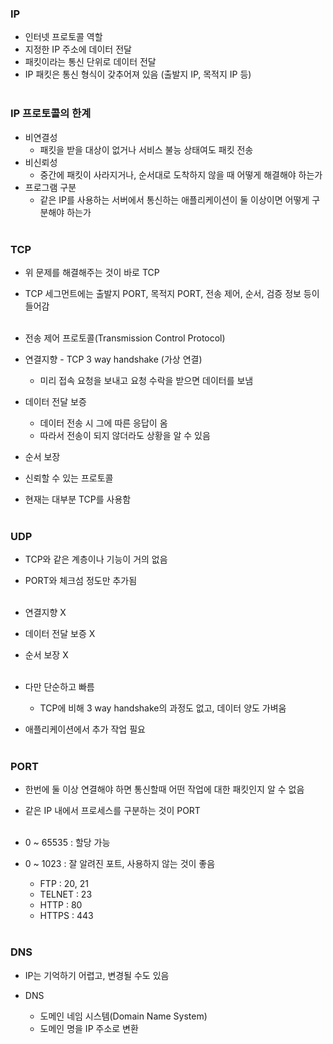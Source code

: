 ### IP
- 인터넷 프로토콜 역할<br>
- 지정한 IP 주소에 데이터 전달<br>
- 패킷이라는 통신 단위로 데이터 전달<br>
- IP 패킷은 통신 형식이 갖추어져 있음 (출발지 IP, 목적지 IP 등)<br><br>

### IP 프로토콜의 한계
- 비연결성<br>
	- 패킷을 받을 대상이 없거나 서비스 불능 상태여도 패킷 전송<br>
- 비신뢰성<br>
	- 중간에 패킷이 사라지거나, 순서대로 도착하지 않을 때 어떻게 해결해야 하는가 <br>
- 프로그램 구분<br>
	- 같은 IP를 사용하는 서버에서 통신하는 애플리케이션이 둘 이상이면 어떻게 구분해야 하는가<br><br>

### TCP 
- 위 문제를 해결해주는 것이 바로 TCP<br>
- TCP 세그먼트에는 출발지 PORT, 목적지 PORT, 전송 제어, 순서, 검증 정보 등이 들어감<br><br>

- 전송 제어 프로토콜(Transmission Control Protocol)<br>
- 연결지향 - TCP 3 way handshake (가상 연결)<br>
	- 미리 접속 요청을 보내고 요청 수락을 받으면 데이터를 보냄 <br>
- 데이터 전달 보증<br>
	- 데이터 전송 시 그에 따른 응답이 옴 <br>
	- 따라서 전송이 되지 않더라도 상황을 알 수 있음 <br>
- 순서 보장<br>
- 신뢰할 수 있는 프로토콜<br>
- 현재는 대부분 TCP를 사용함<br><br>


### UDP
- TCP와 같은 계층이나 기능이 거의 없음<br>
- PORT와 체크섬 정도만 추가됨<br><br>

- 연결지향 X<br>
- 데이터 전달 보증 X<br>
- 순서 보장 X<br><br>

- 다만 단순하고 빠름<br>
	- TCP에 비해 3 way handshake의 과정도 없고, 데이터 양도 가벼움<br>
- 애플리케이션에서 추가 작업 필요<br><br>

### PORT
- 한번에 둘 이상 연결해야 하면 통신할때 어떤 작업에 대한 패킷인지 알 수 없음 <br>
- 같은 IP 내에서 프로세스를 구분하는 것이 PORT<br><br>

- 0 ~ 65535 : 할당 가능<br>
- 0 ~ 1023 : 잘 알려진 포트, 사용하지 않는 것이 좋음<br>
	- FTP : 20, 21<br>
	- TELNET : 23<br>
	- HTTP : 80<br>
	- HTTPS : 443<br><br>

### DNS
- IP는 기억하기 어렵고, 변경될 수도 있음<br>

- DNS<br>
	- 도메인 네임 시스템(Domain Name System)<br>
	- 도메인 명을 IP 주소로 변환<br><br>
